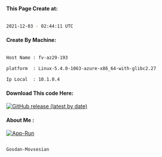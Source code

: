 
   
#### This Page Create at:

```bash

2021-12-03 - 02:44:11 UTC

```

#### Create By Machine:

```bash

Host Name : fv-az29-193

platform  : Linux-5.4.0-1063-azure-x86_64-with-glibc2.27

Ip Local  : 10.1.0.4

```
#### Download This code Here:

[![GitHub release (latest by date)](https://img.shields.io/github/v/release/Gosdan-Movsesian/Gosdan?style=for-the-badge&label=Download)](https://github.com/Gosdan-Movsesian/Gosdan/releases) 

</p> 

#### About Me :

[![App-Run](https://github.com/Gosdan-Movsesian/Gosdan/actions/workflows/App-Run.yml/badge.svg)](https://github.com/Gosdan-Movsesian/Gosdan/actions/workflows/App-Run.yml)

```bash

Gosdan-Movsesian

```

